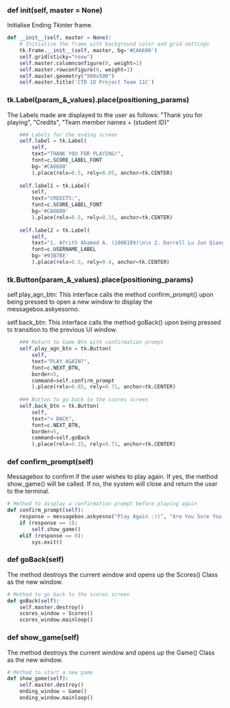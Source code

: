 ### def __init__(self, master = None)
Initialise Ending Tkinter frame.
``` py
def __init__(self, master = None):
    # Initialize the frame with background color and grid settings
    tk.Frame.__init__(self, master, bg='#CA6680')
    self.grid(sticky="nsew")
    self.master.columnconfigure(0, weight=1)
    self.master.rowconfigure(0, weight=1)
    self.master.geometry("500x500")
    self.master.title('CTD 1D Project Team 11C')
```
### tk.Label(param_&_values).place(positioning_params)
The Labels made are displayed to the user as follows: "Thank you for playing", "Credits", "Team member names + (student ID)"
``` py
    ### Labels for the ending screen
    self.label = tk.Label(
        self, 
        text="THANK YOU FOR PLAYING!", 
        font=c.SCORE_LABEL_FONT
        bg='#CA6680'
        ).place(relx=0.5, rely=0.05, anchor=tk.CENTER)
        
    self.label1 = tk.Label(
        self, 
        text="CREDITS:", 
        font=c.SCORE_LABEL_FONT
        bg='#CA6680'
        ).place(relx=0.5, rely=0.15, anchor=tk.CENTER)
    
    self.label2 = tk.Label(
        self, 
        text="1. Afrith Ahamed A. (1008109)\n\n 2. Darrell Lu Jun Qiang (1007857)\n\n 3. Khoo Li Cheng Dylan (1005088)\n\n 4. Tan Tian Kovan (1007519)\n\n 5. Varsha Ramesh (1008477)\n\n 6. Chong Zhi Xun (1008140)", 
        font=c.USERNAME_LABEL
        bg='#93B7BE'
        ).place(relx=0.5, rely=0.4, anchor=tk.CENTER)
```

### tk.Button(param_&_values).place(positioning_params)
self.play_agn_btn: This interface calls the method confirm_prompt() upon being pressed to open a new window to display the messagebox.askyesorno.

self.back_btn: This interface calls the method goBack() upon being pressed to transition to the previous UI window.
``` py
    ### Return to Game Btn with confirmation prompt
    self.play_agn_btn = tk.Button(
        self, 
        text="PLAY AGAIN?",
        font=c.NEXT_BTN,
        border=5,
        command=self.confirm_prompt
        ).place(relx=0.85, rely=0.71, anchor=tk.CENTER)
    
    ### Button to go back to the scores screen
    self.back_btn = tk.Button(
        self,
        text="< BACK",
        font=c.NEXT_BTN,
        border=5,
        command=self.goBack
        ).place(relx=0.15, rely=0.71, anchor=tk.CENTER)
```

### def confirm_prompt(self)
Messagebox to confirm if the user wishes to play again. If yes, the method show_game() will be called. If no, the system will close and return the user to the terminal.
``` py
# Method to display a confirmation prompt before playing again
def confirm_prompt(self):
    response = messagebox.askyesno("Play Again :))", "Are You Sure You Want To Play Again?")
    if (response == 1):
        self.show_game()
    elif (response == 0):
        sys.exit()
```

### def goBack(self)
The method destroys the current window and opens up the Scores() Class as the new window.
``` py
# Method to go back to the scores screen
def goBack(self):
    self.master.destroy()
    scores_window = Scores()
    scores_window.mainloop()
```

### def show_game(self)
The method destroys the current window and opens up the Game() Class as the new window.
``` py
# Method to start a new game
def show_game(self):
    self.master.destroy()
    ending_window = Game()
    ending_window.mainloop()
```
